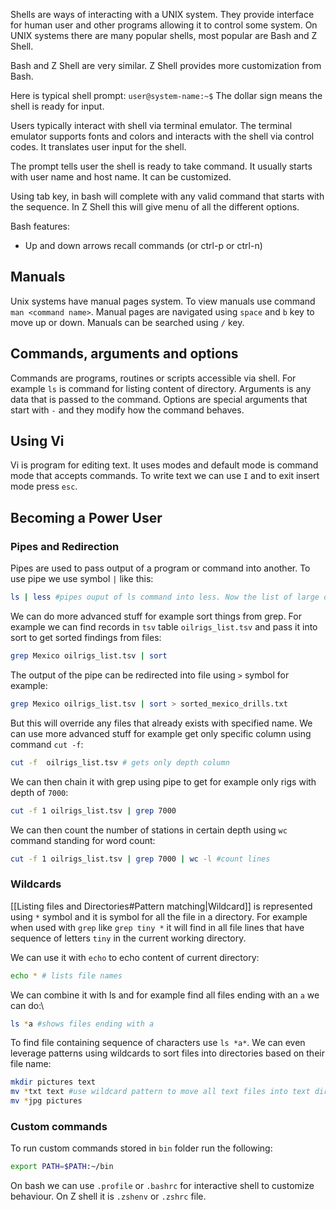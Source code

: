 Shells are ways of interacting with a UNIX system. They provide interface for human user and other programs allowing it to control some system.
On UNIX systems there are many popular shells, most popular are Bash and Z Shell.

Bash and Z Shell are very similar. Z Shell provides more customization from Bash.

Here is typical shell prompt:
`user@system-name:~$`
The dollar sign means the shell is ready for input.

Users typically interact with shell via terminal emulator. The terminal emulator supports fonts and colors and interacts with the shell via control codes. It translates user input for the shell.

The prompt tells user the shell is ready to take command. It usually starts with user name and host name. It can be customized.

Using tab key, in bash will complete with any valid command that starts with the sequence. In Z Shell this will give menu of all the different options.

Bash features:
* Up and down arrows recall commands (or ctrl-p or ctrl-n)
## Manuals
Unix systems have manual pages system. To view manuals use command `man <command name>`.
Manual pages are navigated using `space` and `b` key to move up or down.
Manuals can be searched using `/` key.
## Commands, arguments and options
Commands are programs, routines or scripts accessible via shell. For example `ls` is command for listing content of directory. Arguments is any data that is passed to the command. Options are special arguments that start with `-` and they modify how the command behaves.
## Using Vi
Vi is program for editing text. It uses modes and default mode is command mode that accepts commands. To write text we can use `I` and to exit insert mode press `esc`. 
## Becoming a Power User
### Pipes and Redirection
Pipes are used to pass output of a program or command into another. To use pipe we use symbol `|` like this:
```sh
ls | less #pipes ouput of ls command into less. Now the list of large directory can be listed
```
We can do more advanced stuff for example sort things from grep. For example we can find records in `tsv` table `oilrigs_list.tsv` and pass it into sort to get sorted findings from files:
```sh
grep Mexico oilrigs_list.tsv | sort
```
The output of the pipe can be redirected into file using `>` symbol for example:
```sh
grep Mexico oilrigs_list.tsv | sort > sorted_mexico_drills.txt
```
But this will override any files that already exists with specified name.
We can use more advanced stuff for example get only specific column using command `cut -f`:
```sh
cut -f  oilrigs_list.tsv # gets only depth column
```
We can then chain it with grep using pipe to get for example only rigs with depth of `7000`:
```sh
cut -f 1 oilrigs_list.tsv | grep 7000 
```
We can then count the number of stations in certain depth using `wc` command standing for word count:
```sh
cut -f 1 oilrigs_list.tsv | grep 7000 | wc -l #count lines
```
### Wildcards
[[Listing files and Directories#Pattern matching|Wildcard]] is represented using `*` symbol and it is symbol for all the file in a directory. For example when used with `grep` like `grep tiny *` it will find  in all file lines that have sequence of letters `tiny` in the current working directory.

We can use it with `echo` to echo content of current directory:
```sh
echo * # lists file names
```
We can combine it with ls and for example find all files ending with an `a` we can do:\
```sh
ls *a #shows files ending with a
```
To find file containing sequence of characters use `ls *a*`. We can even leverage patterns using wildcards to sort files into directories based on their file name:
```sh
mkdir pictures text
mv *txt text #use wildcard pattern to move all text files into text dir
mv *jpg pictures
```
### Custom commands
To run custom commands stored in `bin` folder run the following:
```sh
export PATH=$PATH:~/bin
```
On bash we can use `.profile` or `.bashrc` for interactive shell to customize behaviour. On Z shell it is `.zshenv` or `.zshrc` file.